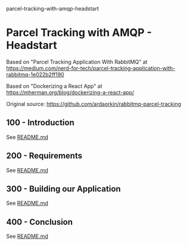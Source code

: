 parcel-tracking-with-amqp-headstart
# Parcel Tracking with AMQP - Headstart

Based on "Parcel Tracking Application With RabbitMQ" at https://medium.com/nerd-for-tech/parcel-tracking-application-with-rabbitmq-1e022b2ff190

Based on "Dockerizing a React App" at https://mherman.org/blog/dockerizing-a-react-app/

Original source: https://github.com/ardaorkin/rabbitmq-parcel-tracking

## 100 - Introduction

See [README.md](./100/README.md)

## 200 - Requirements

See [README.md](./200/README.md)

## 300 - Building our Application

See [README.md](./300/README.md)

## 400 - Conclusion

See [README.md](./400/README.md)
